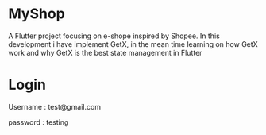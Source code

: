 # MyShop

A Flutter project focusing on e-shope inspired by Shopee. In this development i have implement GetX, in the mean time learning on how GetX work and why GetX is the best state management in Flutter

<h1> Login </h1>

<p>Username : test@gmail.com</p>
<p>password : testing</p>



